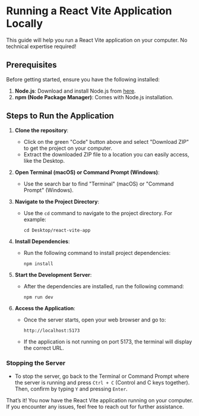 # Running a React Vite Application Locally

This guide will help you run a React Vite application on your computer. No technical expertise required!

## Prerequisites

Before getting started, ensure you have the following installed:

1. **Node.js**: Download and install Node.js from [here](https://nodejs.org/).
2. **npm (Node Package Manager)**: Comes with Node.js installation.

## Steps to Run the Application

1. **Clone the repository**:

    - Click on the green "Code" button above and select "Download ZIP" to get the project on your computer.
    - Extract the downloaded ZIP file to a location you can easily access, like the Desktop.

2. **Open Terminal (macOS) or Command Prompt (Windows)**:

    - Use the search bar to find "Terminal" (macOS) or "Command Prompt" (Windows).

3. **Navigate to the Project Directory**:

    - Use the `cd` command to navigate to the project directory. For example:
        ```
        cd Desktop/react-vite-app
        ```

4. **Install Dependencies**:

    - Run the following command to install project dependencies:
        ```
        npm install
        ```

5. **Start the Development Server**:

    - After the dependencies are installed, run the following command:
        ```
        npm run dev
        ```

6. **Access the Application**:

    - Once the server starts, open your web browser and go to:
        ```
        http://localhost:5173
        ```
    - If the application is not running on port 5173, the terminal will display the correct URL.

### Stopping the Server

- To stop the server, go back to the Terminal or Command Prompt where the server is running and press `Ctrl + C` (Control and C keys together). Then, confirm by typing `Y` and pressing `Enter`.

That’s it! You now have the React Vite application running on your computer. If you encounter any issues, feel free to reach out for further assistance.
